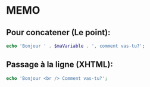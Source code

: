 # MEMO
## Pour concatener (Le point):
``` php
echo 'Bonjour ' . $maVariable . ', comment vas-tu?';
```
## Passage à la ligne (XHTML):
``` php
echo 'Bonjour <br /> Comment vas-tu?';
```